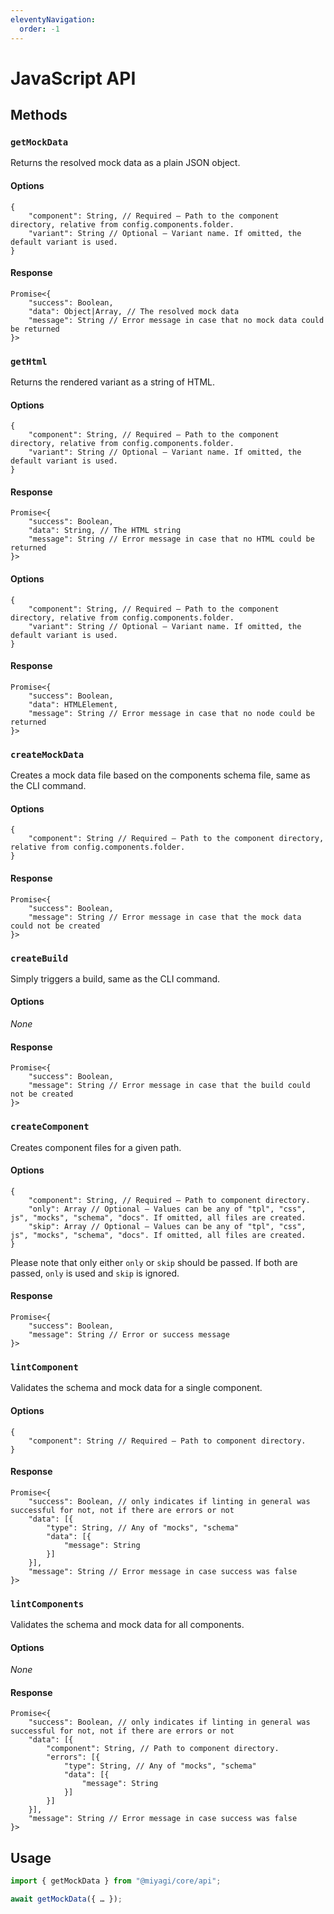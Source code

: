 ```yaml
---
eleventyNavigation:
  order: -1
---
```


# JavaScript API

## Methods

### `getMockData`

Returns the resolved mock data as a plain JSON object.

#### Options

```
{
	"component": String, // Required — Path to the component directory, relative from config.components.folder.
	"variant": String // Optional — Variant name. If omitted, the default variant is used.
}
```

#### Response

```
Promise<{
	"success": Boolean,
	"data": Object|Array, // The resolved mock data
	"message": String // Error message in case that no mock data could be returned
}>
```

### `getHtml`

Returns the rendered variant as a string of HTML.

#### Options

```
{
	"component": String, // Required — Path to the component directory, relative from config.components.folder.
	"variant": String // Optional — Variant name. If omitted, the default variant is used.
}
```

#### Response

```
Promise<{
	"success": Boolean,
	"data": String, // The HTML string
	"message": String // Error message in case that no HTML could be returned
}>
```

#### Options

```
{
	"component": String, // Required — Path to the component directory, relative from config.components.folder.
	"variant": String // Optional — Variant name. If omitted, the default variant is used.
}
```

#### Response

```
Promise<{
	"success": Boolean,
	"data": HTMLElement,
	"message": String // Error message in case that no node could be returned
}>
```

### `createMockData`

Creates a mock data file based on the components schema file, same as the CLI command.

#### Options

```
{
	"component": String // Required — Path to the component directory, relative from config.components.folder.
}
```

#### Response

```
Promise<{
	"success": Boolean,
	"message": String // Error message in case that the mock data could not be created
}>
```

### `createBuild`

Simply triggers a build, same as the CLI command.

#### Options

_None_

#### Response

```
Promise<{
	"success": Boolean,
	"message": String // Error message in case that the build could not be created
}>
```

### `createComponent`

Creates component files for a given path.

#### Options

```
{
	"component": String, // Required — Path to component directory.
	"only": Array // Optional — Values can be any of "tpl", "css", js", "mocks", "schema", "docs". If omitted, all files are created.
	"skip": Array // Optional — Values can be any of "tpl", "css", js", "mocks", "schema", "docs". If omitted, all files are created.
}
```

Please note that only either `only` or `skip` should be passed. If both are passed, `only` is used and `skip` is ignored.

#### Response

```
Promise<{
	"success": Boolean,
	"message": String // Error or success message
}>
```

### `lintComponent`

Validates the schema and mock data for a single component.

#### Options

```
{
	"component": String // Required — Path to component directory.
}
```

#### Response

```
Promise<{
	"success": Boolean, // only indicates if linting in general was successful for not, not if there are errors or not
	"data": [{
		"type": String, // Any of "mocks", "schema"
		"data": [{
			"message": String
		}]
	}],
	"message": String // Error message in case success was false
}>
```

### `lintComponents`

Validates the schema and mock data for all components.

#### Options

_None_

#### Response

```
Promise<{
	"success": Boolean, // only indicates if linting in general was successful for not, not if there are errors or not
	"data": [{
		"component": String, // Path to component directory.
		"errors": [{
			"type": String, // Any of "mocks", "schema"
			"data": [{
				"message": String
			}]
		}]
	}],
	"message": String // Error message in case success was false
}>
```

## Usage

```js
import { getMockData } from "@miyagi/core/api";

await getMockData({ … });
```
